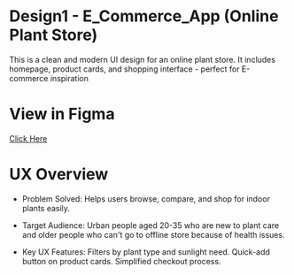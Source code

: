 # Design1 - E_Commerce_App (Online Plant Store)
 This is a clean and modern UI design for an online plant store. It includes homepage, product cards, and shopping interface - perfect for E-commerce inspiration

# View in Figma
  [Click Here](https://www.figma.com/design/pxLI31PkkLCDZYU6JxcJ6T/plant-store-app?node-id=0-1&t=N6em3MGRIwkCzaQn-1)
# UX Overview 
- Problem Solved:
  Helps users browse, compare, and shop for indoor plants easily.

- Target Audience:
  Urban people aged 20-35 who are new to plant care and older people who can't go to offline store because of health issues.

- Key UX Features:
  Filters by plant type and sunlight need.
  Quick-add button on product cards.
  Simplified checkout process.
